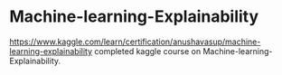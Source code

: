 # Machine-learning-Explainability
https://www.kaggle.com/learn/certification/anushavasup/machine-learning-explainability
completed kaggle course on  Machine-learning-Explainability.
